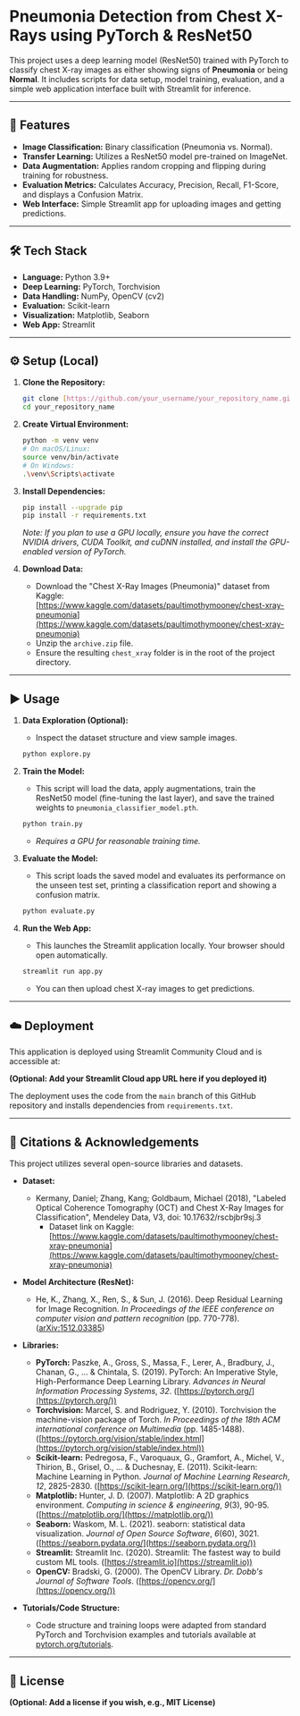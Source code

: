 # Pneumonia Detection from Chest X-Rays using PyTorch & ResNet50

This project uses a deep learning model (ResNet50) trained with PyTorch to classify chest X-ray images as either showing signs of **Pneumonia** or being **Normal**. It includes scripts for data setup, model training, evaluation, and a simple web application interface built with Streamlit for inference.



---

## 🚀 Features

* **Image Classification:** Binary classification (Pneumonia vs. Normal).
* **Transfer Learning:** Utilizes a ResNet50 model pre-trained on ImageNet.
* **Data Augmentation:** Applies random cropping and flipping during training for robustness.
* **Evaluation Metrics:** Calculates Accuracy, Precision, Recall, F1-Score, and displays a Confusion Matrix.
* **Web Interface:** Simple Streamlit app for uploading images and getting predictions.

---

## 🛠️ Tech Stack

* **Language:** Python 3.9+
* **Deep Learning:** PyTorch, Torchvision
* **Data Handling:** NumPy, OpenCV (cv2)
* **Evaluation:** Scikit-learn
* **Visualization:** Matplotlib, Seaborn
* **Web App:** Streamlit

---

## ⚙️ Setup (Local)

1.  **Clone the Repository:**
    ```bash
    git clone [https://github.com/your_username/your_repository_name.git](https://github.com/your_username/your_repository_name.git)
    cd your_repository_name
    ```

2.  **Create Virtual Environment:**
    ```bash
    python -m venv venv
    # On macOS/Linux:
    source venv/bin/activate
    # On Windows:
    .\venv\Scripts\activate
    ```

3.  **Install Dependencies:**
    ```bash
    pip install --upgrade pip
    pip install -r requirements.txt
    ```
    *Note: If you plan to use a GPU locally, ensure you have the correct NVIDIA drivers, CUDA Toolkit, and cuDNN installed, and install the GPU-enabled version of PyTorch.*

4.  **Download Data:**
    * Download the "Chest X-Ray Images (Pneumonia)" dataset from Kaggle: [https://www.kaggle.com/datasets/paultimothymooney/chest-xray-pneumonia](https://www.kaggle.com/datasets/paultimothymooney/chest-xray-pneumonia)
    * Unzip the `archive.zip` file.
    * Ensure the resulting `chest_xray` folder is in the root of the project directory.

---

## ▶️ Usage

1.  **Data Exploration (Optional):**
    * Inspect the dataset structure and view sample images.
    ```bash
    python explore.py
    ```

2.  **Train the Model:**
    * This script will load the data, apply augmentations, train the ResNet50 model (fine-tuning the last layer), and save the trained weights to `pneumonia_classifier_model.pth`.
    ```bash
    python train.py
    ```
    * *Requires a GPU for reasonable training time.*

3.  **Evaluate the Model:**
    * This script loads the saved model and evaluates its performance on the unseen test set, printing a classification report and showing a confusion matrix.
    ```bash
    python evaluate.py
    ```

4.  **Run the Web App:**
    * This launches the Streamlit application locally. Your browser should open automatically.
    ```bash
    streamlit run app.py
    ```
    * You can then upload chest X-ray images to get predictions.

---

## ☁️ Deployment

This application is deployed using Streamlit Community Cloud and is accessible at:

**(Optional: Add your Streamlit Cloud app URL here if you deployed it)**

The deployment uses the code from the `main` branch of this GitHub repository and installs dependencies from `requirements.txt`.

---

## 🙏 Citations & Acknowledgements

This project utilizes several open-source libraries and datasets.

* **Dataset:**
    * Kermany, Daniel; Zhang, Kang; Goldbaum, Michael (2018), "Labeled Optical Coherence Tomography (OCT) and Chest X-Ray Images for Classification", Mendeley Data, V3, doi: 10.17632/rscbjbr9sj.3
        * Dataset link on Kaggle: [https://www.kaggle.com/datasets/paultimothymooney/chest-xray-pneumonia](https://www.kaggle.com/datasets/paultimothymooney/chest-xray-pneumonia)

* **Model Architecture (ResNet):**
    * He, K., Zhang, X., Ren, S., & Sun, J. (2016). Deep Residual Learning for Image Recognition. *In Proceedings of the IEEE conference on computer vision and pattern recognition* (pp. 770-778). ([arXiv:1512.03385](https://arxiv.org/abs/1512.03385))

* **Libraries:**
    * **PyTorch:** Paszke, A., Gross, S., Massa, F., Lerer, A., Bradbury, J., Chanan, G., ... & Chintala, S. (2019). PyTorch: An Imperative Style, High-Performance Deep Learning Library. *Advances in Neural Information Processing Systems*, *32*. ([https://pytorch.org/](https://pytorch.org/))
    * **Torchvision:** Marcel, S. and Rodriguez, Y. (2010). Torchvision the machine-vision package of Torch. *In Proceedings of the 18th ACM international conference on Multimedia* (pp. 1485-1488). ([https://pytorch.org/vision/stable/index.html](https://pytorch.org/vision/stable/index.html))
    * **Scikit-learn:** Pedregosa, F., Varoquaux, G., Gramfort, A., Michel, V., Thirion, B., Grisel, O., ... & Duchesnay, E. (2011). Scikit-learn: Machine Learning in Python. *Journal of Machine Learning Research*, *12*, 2825-2830. ([https://scikit-learn.org/](https://scikit-learn.org/))
    * **Matplotlib:** Hunter, J. D. (2007). Matplotlib: A 2D graphics environment. *Computing in science & engineering*, *9*(3), 90-95. ([https://matplotlib.org/](https://matplotlib.org/))
    * **Seaborn:** Waskom, M. L. (2021). seaborn: statistical data visualization. *Journal of Open Source Software*, *6*(60), 3021. ([https://seaborn.pydata.org/](https://seaborn.pydata.org/))
    * **Streamlit:** Streamlit Inc. (2020). Streamlit: The fastest way to build custom ML tools. ([https://streamlit.io](https://streamlit.io))
    * **OpenCV:** Bradski, G. (2000). The OpenCV Library. *Dr. Dobb's Journal of Software Tools*. ([https://opencv.org/](https://opencv.org/))

* **Tutorials/Code Structure:**
    * Code structure and training loops were adapted from standard PyTorch and Torchvision examples and tutorials available at [pytorch.org/tutorials](https://pytorch.org/tutorials).

---

## 📜 License

**(Optional: Add a license if you wish, e.g., MIT License)**